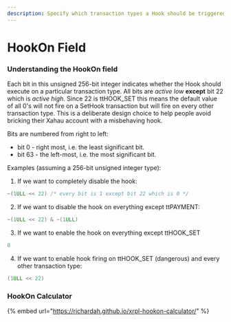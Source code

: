 ```yaml
---
description: Specify which transaction types a Hook should be triggered on
---
```


# HookOn Field

### Understanding the HookOn field

Each bit in this unsigned 256-bit integer indicates whether the Hook should execute on a particular transaction type. All bits are _active low_ **except** bit 22 which is _active high_. Since 22 is ttHOOK\_SET this means the default value of all 0's will not fire on a SetHook transaction but will fire on every other transaction type. This is a deliberate design choice to help people avoid bricking their Xahau account with a misbehaving hook.

Bits are numbered from right to left:

* bit 0 - right most, i.e. the least significant bit.
* bit 63 - the left-most, i.e. the most significant bit.

Examples (assuming a 256-bit unsigned integer type):

1. If we want to completely disable the hook:

```c
~(1ULL << 22) /* every bit is 1 except bit 22 which is 0 */
```

2. If we want to disable the hook on everything except ttPAYMENT:

```c
~(1ULL << 22) & ~(1ULL)
```

3. If we want to enable the hook on everything except ttHOOK\_SET

```c
0
```

4. If we want to enable hook firing on ttHOOK\_SET (dangerous) and every other transaction type:

```c
(1ULL << 22)
```

### HookOn Calculator



{% embed url="https://richardah.github.io/xrpl-hookon-calculator/" %}
